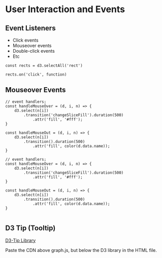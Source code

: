 # User Interaction and Events

## Event Listeners

* Click events
* Mouseover events
* Double-click events
* Etc

```
const rects = d3.selectAll('rect')

rects.on('click', function)
```

## Mouseover Events

```
// event handlers;
const handleMouseOver = (d, i, n) => {
    d3.select(n[i])
        .transition('changeSliceFill').duration(500)
            .attr('fill', '#fff');
}

const handleMouseOut = (d, i, n) => {
    d3.select(n[i])
        .transition().duration(500)
            .attr('fill', color(d.data.name));
}
```

```
// event handlers;
const handleMouseOver = (d, i, n) => {
    d3.select(n[i])
        .transition('changeSliceFill').duration(500)
            .attr('fill', '#fff');
}

const handleMouseOut = (d, i, n) => {
    d3.select(n[i])
        .transition().duration(500)
            .attr('fill', color(d.data.name));
}
    
```

## D3 Tip (Tooltip)

[D3-Tip Library](https://cdnjs.com/libraries/d3-tip)

Paste the CDN above graph.js, but below the D3 library in the HTML file. 
